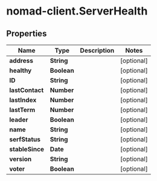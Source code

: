 # nomad-client.ServerHealth

## Properties

Name | Type | Description | Notes
------------ | ------------- | ------------- | -------------
**address** | **String** |  | [optional] 
**healthy** | **Boolean** |  | [optional] 
**ID** | **String** |  | [optional] 
**lastContact** | **Number** |  | [optional] 
**lastIndex** | **Number** |  | [optional] 
**lastTerm** | **Number** |  | [optional] 
**leader** | **Boolean** |  | [optional] 
**name** | **String** |  | [optional] 
**serfStatus** | **String** |  | [optional] 
**stableSince** | **Date** |  | [optional] 
**version** | **String** |  | [optional] 
**voter** | **Boolean** |  | [optional] 


